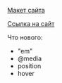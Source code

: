 [Макет сайта](https://www.figma.com/file/ZRT1lTxs8KQtlbvl33dMRb/alivio-landing-page-for-figma?node-id=1%3A3)

[Ссылка на сайт](https://lemyrik.github.io/Frontend/)

Что нового:
- "em"
- @media
- position
- hover
